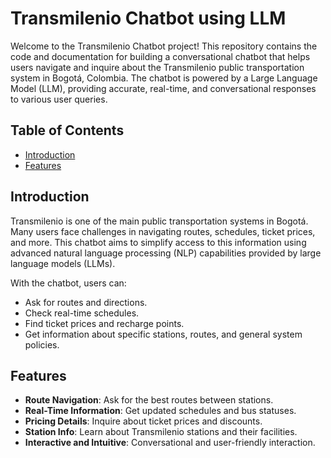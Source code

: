 # Transmilenio Chatbot using LLM

Welcome to the Transmilenio Chatbot project! This repository contains the code and documentation for building a conversational chatbot that helps users navigate and inquire about the Transmilenio public transportation system in Bogotá, Colombia. The chatbot is powered by a Large Language Model (LLM), providing accurate, real-time, and conversational responses to various user queries.

## Table of Contents

- [Introduction](#introduction)
- [Features](#features)

## Introduction

Transmilenio is one of the main public transportation systems in Bogotá. Many users face challenges in navigating routes, schedules, ticket prices, and more. This chatbot aims to simplify access to this information using advanced natural language processing (NLP) capabilities provided by large language models (LLMs).

With the chatbot, users can:
- Ask for routes and directions.
- Check real-time schedules.
- Find ticket prices and recharge points.
- Get information about specific stations, routes, and general system policies.

## Features

- **Route Navigation**: Ask for the best routes between stations.
- **Real-Time Information**: Get updated schedules and bus statuses.
- **Pricing Details**: Inquire about ticket prices and discounts.
- **Station Info**: Learn about Transmilenio stations and their facilities.
- **Interactive and Intuitive**: Conversational and user-friendly interaction.